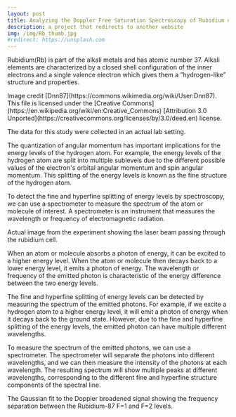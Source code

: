 ```yaml
---
layout: post
title: Analyzing the Doppler Free Saturation Spectroscopy of Rubidium using Python
description: a project that redirects to another website
img: /img/Rb_thumb.jpg
#redirect: https://unsplash.com
---
```


Rubidium(Rb) is part of the alkali metals and has atomic number 37. Alkali elements are characterized by a closed shell configuration of the inner electrons and a single valence electron which gives them a ”hydrogen-like” structure and properties.


<div style='text-align: center;' class='img_row'>
    <img class='col two' src='{{ site.baseurl }}/img/Rb5.jpeg' alt='' title='example image'/>
</div>
<div class='col two caption'>
    Image credit [Dnn87](https://commons.wikimedia.org/wiki/User:Dnn87). This file is licensed under the [Creative Commons](https://en.wikipedia.org/wiki/en:Creative_Commons) [Attribution 3.0 Unported](https://creativecommons.org/licenses/by/3.0/deed.en) license.
</div>


The data for this study were collected in an actual lab setting.

The quantization of angular momentum has important implications for the energy levels of the hydrogen atom. For example, the energy levels of the hydrogen atom are split into multiple sublevels due to the different possible values of the electron's orbital angular momentum and spin angular momentum. This splitting of the energy levels is known as the fine structure of the hydrogen atom.

To detect the fine and hyperfine splitting of energy levels by spectroscopy, we can use a spectrometer to measure the spectrum of the atom or molecule of interest. A spectrometer is an instrument that measures the wavelength or frequency of electromagnetic radiation.

<div style='text-align: center;' class='img_row'>
    <img class='col two' src='{{ site.baseurl }}/img/Rb.jpeg' alt='' title='example image'/>
</div>
<div class='col two caption'>
    Actual image from the experiment showing the laser beam passing through the rubidium cell. 
</div>

When an atom or molecule absorbs a photon of energy, it can be excited to a higher energy level. When the atom or molecule then decays back to a lower energy level, it emits a photon of energy. The wavelength or frequency of the emitted photon is characteristic of the energy difference between the two energy levels.

The fine and hyperfine splitting of energy levels can be detected by measuring the spectrum of the emitted photons. For example, if we excite a hydrogen atom to a higher energy level, it will emit a photon of energy when it decays back to the ground state. However, due to the fine and hyperfine splitting of the energy levels, the emitted photon can have multiple different wavelengths.

To measure the spectrum of the emitted photons, we can use a spectrometer. The spectrometer will separate the photons into different wavelengths, and we can then measure the intensity of the photons at each wavelength. The resulting spectrum will show multiple peaks at different wavelengths, corresponding to the different fine and hyperfine structure components of the spectral line.

<div style='text-align: center;' class='img_row'>
    <img class='col two' src='{{ site.baseurl }}/img/fine_peaks.png' alt='' title='example image'/>
</div>
<div class='col two caption'>
    The Gaussian fit to the Doppler broadened signal showing the frequency separation between the Rubidium-87 F=1 and F=2 levels. 
</div>


<br/><br/><br/>


